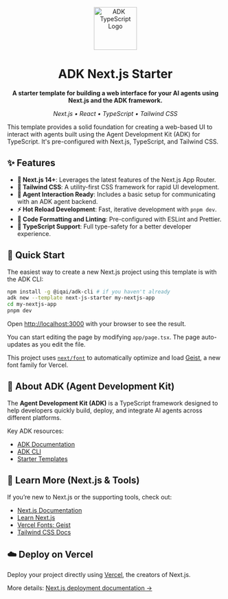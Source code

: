 <div align="center">

<img src="https://files.catbox.moe/vumztw.png" alt="ADK TypeScript Logo" width="100" />

<br/>

# ADK Next.js Starter

**A starter template for building a web interface for your AI agents using Next.js and the ADK framework.**

_Next.js • React • TypeScript • Tailwind CSS_

</div>

This template provides a solid foundation for creating a web-based UI to interact with agents built using the Agent Development Kit (ADK) for TypeScript. It's pre-configured with Next.js, TypeScript, and Tailwind CSS.

## ✨ Features

- **🚀 Next.js 14+**: Leverages the latest features of the Next.js App Router.
- **🎨 Tailwind CSS**: A utility-first CSS framework for rapid UI development.
- **🤖 Agent Interaction Ready**: Includes a basic setup for communicating with an ADK agent backend.
- **⚡️ Hot Reload Development**: Fast, iterative development with `pnpm dev`.
- **🧹 Code Formatting and Linting**: Pre-configured with ESLint and Prettier.
- **🔧 TypeScript Support**: Full type-safety for a better developer experience.

## 🚀 Quick Start

The easiest way to create a new Next.js project using this template is with the ADK CLI:

```bash
npm install -g @iqai/adk-cli # if you haven't already
adk new --template next-js-starter my-nextjs-app
cd my-nextjs-app
pnpm dev
```

Open [http://localhost:3000](http://localhost:3000) with your browser to see the result.

You can start editing the page by modifying `app/page.tsx`. The page auto-updates as you edit the file.

This project uses [`next/font`](https://nextjs.org/docs/app/building-your-application/optimizing/fonts) to automatically optimize and load [Geist](https://vercel.com/font), a new font family for Vercel.

## 🧠 About ADK (Agent Development Kit)

The **Agent Development Kit (ADK)** is a TypeScript framework designed to help developers quickly build, deploy, and integrate AI agents across different platforms.

Key ADK resources:

* [ADK Documentation](https://github.com/IQAIcom/adk-ts#readme)
* [ADK CLI](https://www.npmjs.com/package/@iqai/adk-cli)
* [Starter Templates](https://github.com/IQAIcom/adk-ts/tree/main/apps/starter-templates)


## 📘 Learn More (Next.js & Tools)

If you’re new to Next.js or the supporting tools, check out:

* [Next.js Documentation](https://nextjs.org/docs)
* [Learn Next.js](https://nextjs.org/learn)
* [Vercel Fonts: Geist](https://vercel.com/font)
* [Tailwind CSS Docs](https://tailwindcss.com/docs)


## ☁️ Deploy on Vercel

Deploy your project directly using [Vercel](https://vercel.com/new?utm_source=create-next-app&utm_campaign=create-next-app-readme), the creators of Next.js.

More details:
[Next.js deployment documentation →](https://nextjs.org/docs/app/building-your-application/deploying)